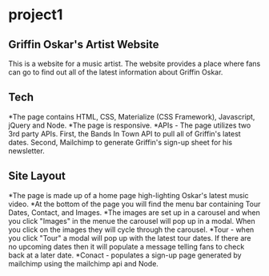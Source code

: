 # project1

## Griffin Oskar's Artist Website

This is a website for a music artist. The website provides a place where fans can go to find out all of the latest information about Griffin Oskar.

## Tech

*The page contains HTML, CSS, Materialize (CSS Framework), Javascript, jQuery and Node.
*The page is responsive.
\*APIs - The page utilizes two 3rd party APIs. First, the Bands In Town API to pull all of Griffin's latest dates. Second, Mailchimp to generate Griffin's sign-up sheet for his newsletter.

## Site Layout

*The page is made up of a home page high-lighting Oskar's latest music video.
*At the bottom of the page you will find the menu bar containing Tour Dates, Contact, and Images.
*The images are set up in a carousel and when you click "Images" in the menue the carousel will pop up in a modal. When you click on the images they will cycle through the carousel.
*Tour - when you click "Tour" a modal will pop up with the latest tour dates. If there are no upcoming dates then it will populate a message telling fans to check back at a later date.
\*Conact - populates a sign-up page generated by mailchimp using the mailchimp api and Node.
